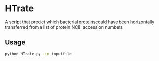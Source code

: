 # HTrate

A script that predict which bacterial proteinscould have been horizontally transferred from a list of protein NCBI accession numbers
## Usage
```bash
python HTrate.py -in inputfile
```
